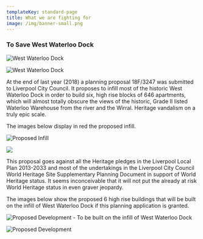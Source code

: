 ```yaml
---
templateKey: standard-page
title: What we are fighting for
image: /img/banner-small.png
---
```

### To Save West Waterloo Dock

![West Waterloo Dock](/img/64996361_10214495661289243_6983668629191524352_n.jpg "West Waterloo Dock - Now")

![](/img/cruise-ww-dock.jpg "West Waterloo Dock")

At the end of last year (2018) a planning proposal 18F/3247 was submitted to Liverpool City Council. It proposes to infill most of the historic West Waterloo Dock in order to build six, high rise blocks of 646 apartments, which will almost totally obscure the views of the historic, Grade II listed Waterloo Warehouse from the river and the Wirral. Heritage vandalism on a truly epic scale.

The images below display in red the proposed infill.

![](/img/2019-07-01-4-.png "Proposed Infill")

![](/img/2019-07-01-2-.png)

This proposal goes against all the Heritage pledges in the Liverpool Local Plan 2013-2033 and most of the undertakings in the Liverpool City Council World Heritage Site Supplementary Planning Document in support of World Heritage status.  It seems inconceivable that it will not put the already at risk World Heritage status in even graver jeopardy.

The images below show the proposed 6 high rise buildings that will be built on the infill of West Waterloo Dock if this planning application is granted.

![Proposed Development - To be built on the infill of West Waterloo Dock](/img/2019-07-01-5-.png "Proposed Development - To be built on the infill of West Waterloo Dock")

![](/img/2019-04-17-6-.png "Proposed Development")
